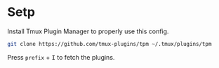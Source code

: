 # Setp

Install Tmux Plugin Manager to properly use this config.

```bash
git clone https://github.com/tmux-plugins/tpm ~/.tmux/plugins/tpm
```

Press `prefix` + <kbd>I</kbd> to fetch the plugins.
